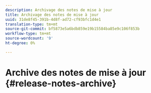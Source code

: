 ```yaml
---
description: Archivage des notes de mise à jour
title: Archivage des notes de mise à jour
uuid: 31de8f45-391b-4d8f-ad72-cf93bfc1d4e1
translation-type: tm+mt
source-git-commit: bf5873e5a6bdb859e19b15584ba85e9c106f853b
workflow-type: tm+mt
source-wordcount: '9'
ht-degree: 0%

---
```



# Archive des notes de mise à jour {#release-notes-archive}

